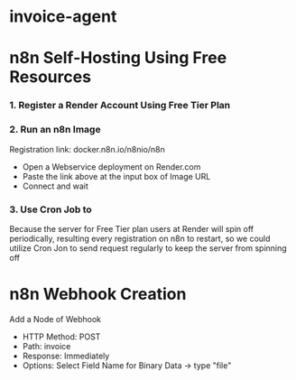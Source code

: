 # invoice-agent


# n8n Self-Hosting Using Free Resources
### 1. Register a Render Account Using Free Tier Plan


### 2. Run an n8n Image
Registration link: docker.n8n.io/n8nio/n8n
* Open a Webservice deployment on Render.com
* Paste the link above at the input box of Image URL
* Connect and wait


### 3. Use Cron Job to 
Because the server for Free Tier plan users at Render will spin off periodically, resulting every registration on n8n to restart,
so we could utilize Cron Jon to send request regularly to keep the server from spinning off

# n8n Webhook Creation
Add a Node of Webhook
* HTTP Method: POST
* Path: invoice
* Response: Immediately
* Options: Select Field Name for Binary Data -> type "file"